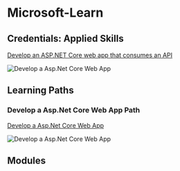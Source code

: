 # Microsoft-Learn

## **Credentials:** Applied Skills

[Develop an ASP.NET Core web app that consumes an API](https://learn.microsoft.com/api/credentials/share/en-us/SaifSaidi-1507/682E41B378239350?sharingId=3E207DA3B89F0E92) 

![Develop a Asp.Net Core Web App](https://github.com/SaifSaidi/Microsoft-Learn/blob/main/assets/Credentials_saifsaidi_Microsoft%20Learn.png?raw=true)

## **Learning Paths**

### Develop a Asp.Net Core Web App Path
[Develop a Asp.Net Core Web App]([https://learn.microsoft.com/api/credentials/share/en-us/SaifSaidi-1507/682E41B378239350?sharingId=3E207DA3B89F0E92](https://learn.microsoft.com/api/achievements/share/en-us/SaifSaidi-1507/UYY6EUH3?sharingId=3E207DA3B89F0E92)) 

![Develop a Asp.Net Core Web App](https://github.com/SaifSaidi/Microsoft-Learn/blob/main/assets/Develop%20an%20ASP.NET%20Core%20web%20app%20that%20consumes%20an%20API.png?raw=true)

## **Modules**
